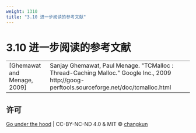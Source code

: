 ```yaml
---
weight: 1310
title: "3.10 进一步阅读的参考文献"
---
```


# 3.10 进一步阅读的参考文献

<table class="bib">

<tr>
<td>[Ghemawat and Menage, 2009]</td><td>Sanjay Ghemawat, Paul Menage. "TCMalloc : Thread-Caching Malloc." Google Inc., 2009 http://goog-perftools.sourceforge.net/doc/tcmalloc.html</td>
</tr>

</table>




## 许可

[Go under the hood](https://github.com/golang-design/under-the-hood) | CC-BY-NC-ND 4.0 & MIT &copy; [changkun](https://changkun.de)
